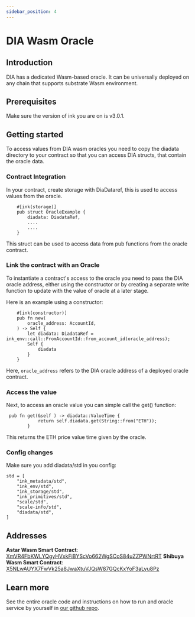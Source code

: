 ```yaml
---
sidebar_position: 4
---
```


# DIA Wasm Oracle

## Introduction

DIA has a dedicated Wasm-based oracle. It can be universally deployed on any chain that supports substrate Wasm environment.

## Prerequisites

Make sure the version of ink you are on is v3.0.1.

## Getting started

To access values from DIA wasm oracles you need to copy the diadata directory to your contract so that you can access DIA structs, that contain the oracle data.

### Contract Integration

In your contract, create storage with DiaDataref, this is used to access values from the oracle.

```
    #[ink(storage)]
    pub struct OracleExample {
        diadata: DiadataRef,
        ....
        ....
    }
```

This struct can be used to access data from pub functions from the oracle contract.

### Link the contract with an Oracle

To instantiate a contract's access to the oracle you need to pass the DIA oracle address, either using the constructor or by creating a separate write function to update with the value of oracle at a later stage.

Here is an example using a constructor:

```
    #[ink(constructor)]
    pub fn new(
        oracle_address: AccountId, 
    ) -> Self {
        let diadata: DiadataRef = ink_env::call::FromAccountId::from_account_id(oracle_address);  
        Self {
            diadata
        }
    }
```

Here, `oracle_address` refers to the DIA oracle address of a deployed oracle contract.

### Access the value

Next, to access an oracle value you can simple call the get() function:

```
 pub fn get(&self ) -> diadata::ValueTime {
            return self.diadata.get(String::from("ETH"));
        }
```

This returns the ETH price value time given by the oracle.

### Config changes

Make sure you add diadata/std in you config:

```
std = [
    "ink_metadata/std",
    "ink_env/std",
    "ink_storage/std",
    "ink_primitives/std",
    "scale/std",
    "scale-info/std",
    "diadata/std",
]
```

## Addresses

**Astar Wasm Smart Contract**: [XmVR4FbKWLYQgyHVxkFiBYScVo662WgSCoS84uZZPWNrtRT](https://shiden.subscan.io/account/XmVR4FbKWLYQgyHVxkFiBYScVo662WgSCoS84uZZPWNrtRT)
**Shibuya Wasm Smart Contract**: [X5NLwAUYX7FwVk25a8JwaXtuVJQsW87GQcKxYoF3aLyu8Pz](https://shibuya.subscan.io/account/X5NLwAUYX7FwVk25a8JwaXtuVJQsW87GQcKxYoF3aLyu8Pz)

## Learn more

See the entire oracle code and instructions on how to run and oracle service by yourself in [our github repo](https://github.com/diadata-org/dia-wasm-oracle).
